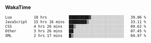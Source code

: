 ### WakaTime

<!--START_SECTION:waka-->

```txt
Lua          18 hrs          █████████▓░░░░░░░░░░░░░░░   39.06 %
JavaScript   15 hrs 16 mins  ████████▒░░░░░░░░░░░░░░░░   33.11 %
CSS          4 hrs 26 mins   ██▒░░░░░░░░░░░░░░░░░░░░░░   09.62 %
Other        3 hrs 26 mins   ██░░░░░░░░░░░░░░░░░░░░░░░   07.45 %
XML          2 hrs 17 mins   █▒░░░░░░░░░░░░░░░░░░░░░░░   04.97 %
```

<!--END_SECTION:waka-->
